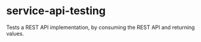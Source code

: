 # service-api-testing
Tests a REST API implementation, by consuming the REST API and returning values.

